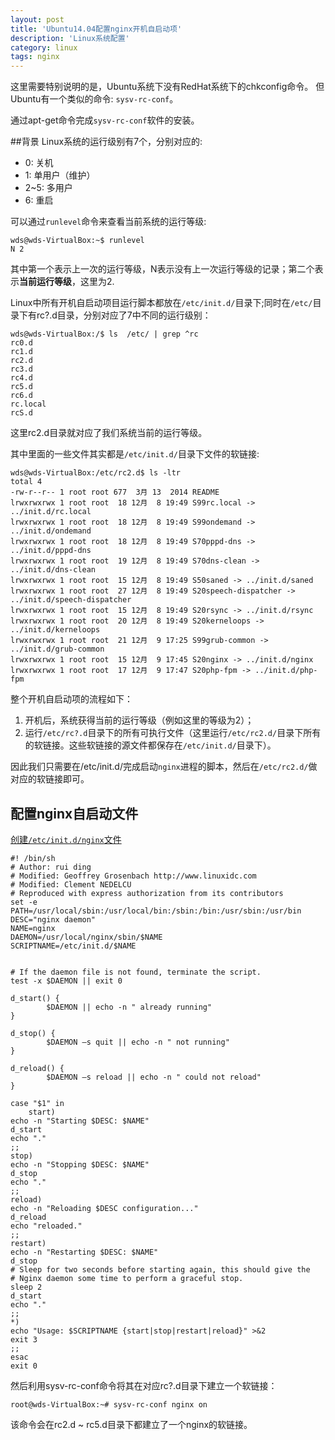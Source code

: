 ```yaml
---
layout: post
title: 'Ubuntu14.04配置nginx开机自启动项'
description: 'Linux系统配置'
category: linux
tags: nginx
---
```



这里需要特别说明的是，Ubuntu系统下没有RedHat系统下的chkconfig命令。
但Ubuntu有一个类似的命令: `sysv-rc-conf`。

通过apt-get命令完成`sysv-rc-conf`软件的安装。

##背景
Linux系统的运行级别有7个，分别对应的:

* 0: 关机
* 1: 单用户（维护）
* 2~5: 多用户
* 6: 重启

可以通过`runlevel`命令来查看当前系统的运行等级:

```
wds@wds-VirtualBox:~$ runlevel
N 2
```

其中第一个表示上一次的运行等级，N表示没有上一次运行等级的记录；第二个表示**当前运行等级**，这里为2.

Linux中所有开机自启动项目运行脚本都放在`/etc/init.d/`目录下;同时在`/etc/`目录下有rc?.d目录，分别对应了7中不同的运行级别：

```
wds@wds-VirtualBox:/$ ls  /etc/ | grep ^rc
rc0.d
rc1.d
rc2.d
rc3.d
rc4.d
rc5.d
rc6.d
rc.local
rcS.d
```
这里rc2.d目录就对应了我们系统当前的运行等级。

其中里面的一些文件其实都是`/etc/init.d/`目录下文件的软链接:

```
wds@wds-VirtualBox:/etc/rc2.d$ ls -ltr
total 4
-rw-r--r-- 1 root root 677  3月 13  2014 README
lrwxrwxrwx 1 root root  18 12月  8 19:49 S99rc.local -> ../init.d/rc.local
lrwxrwxrwx 1 root root  18 12月  8 19:49 S99ondemand -> ../init.d/ondemand
lrwxrwxrwx 1 root root  18 12月  8 19:49 S70pppd-dns -> ../init.d/pppd-dns
lrwxrwxrwx 1 root root  19 12月  8 19:49 S70dns-clean -> ../init.d/dns-clean
lrwxrwxrwx 1 root root  15 12月  8 19:49 S50saned -> ../init.d/saned
lrwxrwxrwx 1 root root  27 12月  8 19:49 S20speech-dispatcher -> ../init.d/speech-dispatcher
lrwxrwxrwx 1 root root  15 12月  8 19:49 S20rsync -> ../init.d/rsync
lrwxrwxrwx 1 root root  20 12月  8 19:49 S20kerneloops -> ../init.d/kerneloops
lrwxrwxrwx 1 root root  21 12月  9 17:25 S99grub-common -> ../init.d/grub-common
lrwxrwxrwx 1 root root  15 12月  9 17:45 S20nginx -> ../init.d/nginx
lrwxrwxrwx 1 root root  17 12月  9 17:47 S20php-fpm -> ../init.d/php-fpm
```
整个开机自启动项的流程如下：

1. 开机后，系统获得当前的运行等级（例如这里的等级为2）；
2. 运行`/etc/rc?.d`目录下的所有可执行文件（这里运行`/etc/rc2.d/`目录下所有的软链接。这些软链接的源文件都保存在`/etc/init.d/`目录下）。

因此我们只需要在/etc/init.d/完成启动`nginx`进程的脚本，然后在`/etc/rc2.d/`做对应的软链接即可。



## 配置nginx自启动文件

[创建`/etc/init.d/nginx`文件](http://www.linuxidc.com/Linux/2011-10/45735.htm)

```
#! /bin/sh
# Author: rui ding
# Modified: Geoffrey Grosenbach http://www.linuxidc.com
# Modified: Clement NEDELCU
# Reproduced with express authorization from its contributors
set -e
PATH=/usr/local/sbin:/usr/local/bin:/sbin:/bin:/usr/sbin:/usr/bin
DESC="nginx daemon"
NAME=nginx
DAEMON=/usr/local/nginx/sbin/$NAME
SCRIPTNAME=/etc/init.d/$NAME


# If the daemon file is not found, terminate the script.
test -x $DAEMON || exit 0

d_start() {
        $DAEMON || echo -n " already running"
}

d_stop() {
        $DAEMON –s quit || echo -n " not running"
}

d_reload() {
        $DAEMON –s reload || echo -n " could not reload"
}

case "$1" in
	start)
echo -n "Starting $DESC: $NAME"
d_start
echo "."
;;
stop)
echo -n "Stopping $DESC: $NAME"
d_stop
echo "."
;;
reload)
echo -n "Reloading $DESC configuration..."
d_reload
echo "reloaded."
;;
restart)
echo -n "Restarting $DESC: $NAME"
d_stop
# Sleep for two seconds before starting again, this should give the
# Nginx daemon some time to perform a graceful stop.
sleep 2
d_start
echo "."
;;
*)
echo "Usage: $SCRIPTNAME {start|stop|restart|reload}" >&2
exit 3
;;
esac
exit 0
```

然后利用sysv-rc-conf命令将其在对应rc?.d目录下建立一个软链接：

```
root@wds-VirtualBox:~# sysv-rc-conf nginx on
```

该命令会在rc2.d ~ rc5.d目录下都建立了一个nginx的软链接。
